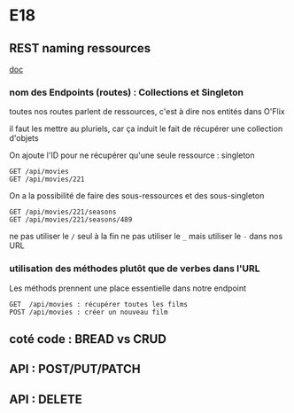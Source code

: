 # E18

## REST naming ressources

[doc](https://restfulapi.net/resource-naming/)

### nom des Endpoints (routes) : Collections et Singleton

toutes nos routes parlent de ressources, c'est à dire nos entités dans O'Flix

il faut les mettre au pluriels, car ça induit le fait de récupérer une collection d'objets

On ajoute l'ID pour ne récupérer qu'une seule ressource : singleton

```text
GET /api/movies
GET /api/movies/221
```

On a la possibilité de faire des sous-ressources et des sous-singleton

```text
GET /api/movies/221/seasons
GET /api/movies/221/seasons/489
```

ne pas utiliser le `/` seul à la fin
ne pas utiliser le `_` mais utiliser le `-` dans nos URL

### utilisation des méthodes plutôt que de verbes dans l'URL

Les méthods prennent une place essentielle dans notre endpoint

```text
GET  /api/movies : récupérer toutes les films
POST /api/movies : créer un nouveau film
```

## coté code : BREAD vs CRUD



## API : POST/PUT/PATCH

## API : DELETE
